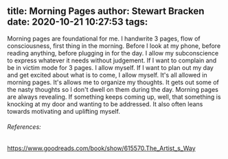 title: Morning Pages
author: Stewart Bracken
date: 2020-10-21 10:27:53
tags:
---
Morning pages are foundational for me. I handwrite 3 pages, flow of consciousness, first thing in the morning. Before I look at my phone, before reading anything, before plugging in for the day. I allow my subconscience to express whatever it needs without judgement. If I want to complain and be in victim mode for 3 pages. I allow myself. If I want to plan out my day and get excited about what is to come, I allow myself. It's all allowed in morning pages. It's allows me to organize my thoughts. It gets out some of the nasty thoughts so I don't dwell on them during the day. Morning pages are always revealing. If something keeps coming up, well, that something is knocking at my door and wanting to be addressed. It also often leans towards motivating and uplifting myself.

###### References:
https://www.goodreads.com/book/show/615570.The_Artist_s_Way
